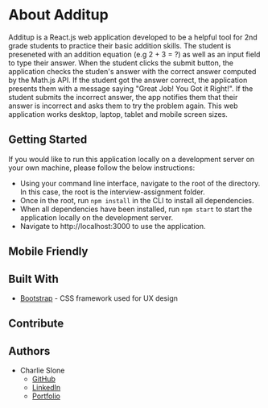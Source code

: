 # About Additup

Additup is a React.js web application developed to be a helpful tool for 2nd grade students to practice their basic addition skills. The student is preseneted with an addition equation (e.g 2 + 3 = ?) as well as an input field to type their answer. When the student clicks the submit button, the application checks the studen's answer with the correct answer computed by the Math.js API. If the student got the answer correct, the application presents them with a message saying "Great Job! You Got it Right!". If the student submits the incorrect answer, the app notifies them that their answer is incorrect and asks them to try the problem again. This web application works desktop, laptop, tablet and mobile screen sizes.

## Getting Started

If you would like to run this application locally on a development server on your own machine, please follow the below instructions:

* Using your command line interface, navigate to the root of the directory. In this case, the root is the interview-assignment folder.
* Once in the root, run `npm install` in the CLI to install all dependencies.
* When all dependencies have been installed, run `npm start` to start the application locally on the development server.
* Navigate to http://localhost:3000 to use the application. 

## Mobile Friendly


## Built With

* [Bootstrap](https://bootstrap.com) - CSS framework used for UX design

## Contribute


## Authors

* Charlie Slone
    * [GitHub](https://github.com/ctslone)
    * [LinkedIn](https://www.linkedin.com/in/charlie-slone-704311a9/)
    * [Portfolio](https://ctslone.github.io/Updated-Portfolio/)